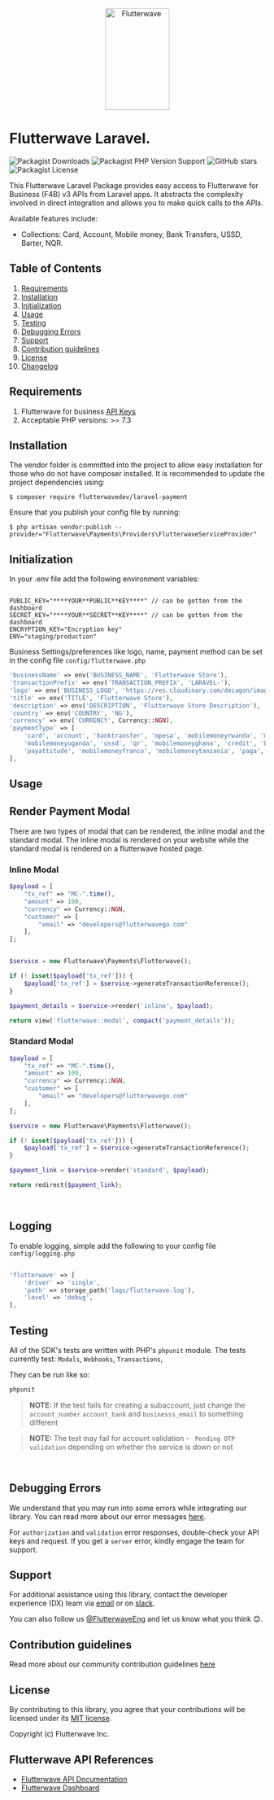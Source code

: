 <p align="center">
    <img title="Flutterwave" height="200" src="https://flutterwave.com/images/logo/full.svg" width="50%"/>
</p>

# Flutterwave Laravel.

![Packagist Downloads](https://img.shields.io/packagist/dt/flutterwavedev/flutterwave-v3)
![Packagist PHP Version Support](https://img.shields.io/packagist/php-v/flutterwavedev/flutterwave-v3)
![GitHub stars](https://img.shields.io/github/stars/Flutterwave/Flutterwave-PHP-v3)
![Packagist License](https://img.shields.io/packagist/l/flutterwavedev/flutterwave-v3)

This Flutterwave Laravel Package provides easy access to Flutterwave for Business (F4B) v3 APIs from Laravel apps. It abstracts the complexity involved in direct integration and allows you to make quick calls to the APIs.

Available features include:

- Collections: Card, Account, Mobile money, Bank Transfers, USSD, Barter, NQR.

## Table of Contents
1. [Requirements](#requirements)
2. [Installation](#installation)
3. [Initialization](#initialization)
4. [Usage](#usage)
5. [Testing](#testing)
6. [Debugging Errors](#debugging-errors)
7. [Support](#support)
8. [Contribution guidelines](#contribution-guidelines)
9. [License](#license)
10. [Changelog](#changelog)

<a id="requirements"></a>

## Requirements

1. Flutterwave for business [API Keys](https://developer.flutterwave.com/docs/integration-guides/authentication)
2. Acceptable PHP versions: >= 7.3


<a id="installation"></a>

## Installation

The vendor folder is committed into the project to allow easy installation for those who do not have composer installed.
It is recommended to update the project dependencies using:

```shell
$ composer require flutterwavedev/laravel-payment
```

Ensure that you publish your config file by running:

```shell
$ php artisan vendor:publish --provider="Flutterwave\Payments\Providers\FlutterwaveServiceProvider"  
```


<a id="initialization"></a>

## Initialization

In your .env file add the following environment variables:

```env

PUBLIC_KEY="****YOUR**PUBLIC**KEY****" // can be gotten from the dashboard
SECRET_KEY="****YOUR**SECRET**KEY****" // can be gotten from the dashboard
ENCRYPTION_KEY="Encryption key"
ENV="staging/production"

```

Business Settings/preferences like logo, name, payment method can be set in the config file `config/flutterwave.php`

```php
'businessName' => env('BUSINESS_NAME', 'Flutterwave Store'),
'transactionPrefix' => env('TRANSACTION_PREFIX', 'LARAVEL-'),
'logo' => env('BUSINESS_LOGO', 'https://res.cloudinary.com/decagon/image/upload/v1593642339/decagon-logo.png'),
'title' => env('TITLE', 'Flutterwave Store'),
'description' => env('DESCRIPTION', 'Flutterwave Store Description'),
'country' => env('COUNTRY', 'NG'),
'currency' => env('CURRENCY', Currency::NGN),
'paymentType' => [
    'card', 'account', 'banktransfer', 'mpesa', 'mobilemoneyrwanda', 'mobilemoneyzambia',
    'mobilemoneyuganda', 'ussd', 'qr', 'mobilemoneyghana', 'credit', 'barter',
    'payattitude', 'mobilemoneyfranco', 'mobilemoneytanzania', 'paga', '1voucher',
],
```

<a id="usage"></a>

## Usage

## Render Payment Modal
There are two types of modal that can be rendered, the inline modal and the standard modal. The inline modal is rendered on your website while the standard modal is rendered on a flutterwave hosted page.

### Inline Modal
```php
$payload = [
    "tx_ref" => "MC-".time(),
    "amount" => 100,
    "currency" => Currency::NGN,
    "customer" => [
        "email" => "developers@flutterwavego.com"
    ],
];


$service = new Flutterwave\Payments\Flutterwave();

if (! isset($payload['tx_ref'])) {
    $payload['tx_ref'] = $service->generateTransactionReference();
}

$payment_details = $service->render('inline', $payload);

return view('flutterwave::modal', compact('payment_details'));

```

### Standard Modal
```php
$payload = [
    "tx_ref" => "MC-".time(),
    "amount" => 100,
    "currency" => Currency::NGN,
    "customer" => [
        "email" => "developers@flutterwavego.com"
    ],
];

$service = new Flutterwave\Payments\Flutterwave();

if (! isset($payload['tx_ref'])) {
    $payload['tx_ref'] = $service->generateTransactionReference();
}

$payment_link = $service->render('standard', $payload);

return redirect($payment_link);

```

<br>

## Logging

To enable logging, simple add the following to your config file `config/logging.php`

```php

'flutterwave' => [
    'driver' => 'single',
    'path' => storage_path('logs/flutterwave.log'),
    'level' => 'debug',
],

```

##




## Testing

All of the SDK's tests are written with PHP's ```phpunit``` module. The tests currently test:
```Modals```,
```Webhooks```,
```Transactions```,

They can be run like so:

```sh
phpunit
```

>**NOTE:** If the test fails for creating a subaccount, just change the ```account_number``` ```account_bank```  and ```businesss_email``` to something different

>**NOTE:** The test may fail for account validation - ``` Pending OTP validation``` depending on whether the service is down or not
<br>


<a id="debugging errors"></a>

## Debugging Errors
We understand that you may run into some errors while integrating our library. You can read more about our error messages [here](https://developer.flutterwave.com/docs/integration-guides/errors).

For `authorization` and `validation` error responses, double-check your API keys and request. If you get a `server` error, kindly engage the team for support.


<a id="support"></a>

## Support
For additional assistance using this library, contact the developer experience (DX) team via [email](mailto:developers@flutterwavego.com) or on [slack](https://bit.ly/34Vkzcg).

You can also follow us [@FlutterwaveEng](https://twitter.com/FlutterwaveEng) and let us know what you think 😊.


<a id="contribution-guidelines"></a>

## Contribution guidelines
Read more about our community contribution guidelines [here](/CONTRIBUTING.md)

<a id="license"></a>

## License

By contributing to this library, you agree that your contributions will be licensed under its [MIT license](/LICENSE).

Copyright (c) Flutterwave Inc.


<a id="references"></a>

## Flutterwave API  References

- [Flutterwave API Documentation](https://developer.flutterwave.com)
- [Flutterwave Dashboard](https://app.flutterwave.com)  
